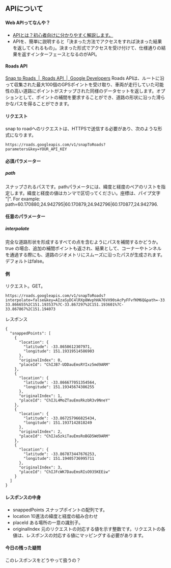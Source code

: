 ## APIについて
#### Web APIってなんや？
- [APIとは？初心者向けに分かりやすく解説します。](https://products.sint.co.jp/topsic/blog/api)
- APIを、簡単に説明すると「決まった方法でアクセスをすれば決まった結果を返してくれるもの」。決まった形式でアクセスを受け付けて、仕様通りの結果を返すインターフェースとなるのがAPI。

#### Roads API
[Snap to Roads  \|  Roads API  \|  Google Developers](https://developers.google.com/maps/documentation/roads/snap#maps_http_roads_snaptoroads_interpolation-txt)
Roads APIは、ルートに沿って収集された最大100個のGPSポイントを受け取り、車両が走行していた可能性の高い道路にポイントがスナップされた同様のデータセットを返します。オプションとして、ポイントの補間を要求することができ、道路の形状に沿った滑らかなパスを得ることができます。


#### リクエスト
snap to roadへのリクエストは、HTTPSで送信する必要があり、次のような形式になります。
```
https://roads.googleapis.com/v1/snapToRoads?parameters&key=YOUR_API_KEY
```

#### 必須パラメーター 
##### path
スナップされるパスです。pathパラメータには、緯度と経度のペアのリストを指定します。緯度と経度の値はカンマで区切ってください。座標は、パイプ文字 "|". For example: path=60.170880,24.942795|60.170879,24.942796|60.170877,24.942796.
#### 任意のパラメーター 
##### interpolate
完全な道路形状を形成するすべての点を含むようにパスを補間するかどうか。true の場合、追加の補間ポイントも返され、結果として、コーナーやトンネルを通過する際にも、道路のジオメトリにスムーズに沿ったパスが生成されます。デフォルトはfalse。

#### 例
リクエスト。GET。
```
https://roads.googleapis.com/v1/snapToRoads?interpolate=false&key=AIzaSyDC4lRXp8WvphHA76VX90sAcPyFFvfKM6Q&path=-33.865863%2C151.193183%7C-33.866655%2C151.193537%7C-33.867297%2C151.193601%7C-33.867867%2C151.194073
```
レスポンス
```
{
  "snappedPoints": [
    {
      "location": {
        "latitude": -33.8658612307971,
        "longitude": 151.19319514586903
      },
      "originalIndex": 0,
      "placeId": "ChIJB7-UDDauEmsRYIxz5md9ARM"
    },
    {
      "location": {
        "latitude": -33.866677051354564,
        "longitude": 151.19345674386255
      },
      "originalIndex": 1,
      "placeId": "ChIJL4MoZTauEmsRkzbR3v9NneY"
    },
    {
      "location": {
        "latitude": -33.867257966825434,
        "longitude": 151.1937142818249
      },
      "originalIndex": 2,
      "placeId": "ChIJa5zkiTauEmsRoBGD5Wd9ARM"
    },
    {
      "location": {
        "latitude": -33.867873447676253,
        "longitude": 151.19405736995711
      },
      "originalIndex": 3,
      "placeId": "ChIJFcWK7DauEmsRIsO935KEEiw"
    }
  ]
}

```
#### レスポンスの中身
- snappedPoints
スナップポイントの配列です。
- location
10進法の緯度と経度の組み合わせ
- placeId
ある場所の一意の識別子。
- originalIndex
元のリクエストの対応する値を示す整数です。リクエストの各値は、レスポンスの対応する値にマッピングする必要があります。

#### 今日の残った疑問
このレスポンスをどうやって扱うの？